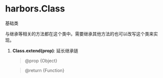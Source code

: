 # harbors.Class

基础类

与继承等相关的方法都在这个类中。需要继承其他方法的也可以改写这个类来实现。

1. **Class.extend(prop)**: 延长继承链

    > @prop {Object}

    > @return {Function}